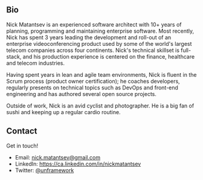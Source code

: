 ## Bio

Nick Matantsev is an experienced software architect with 10+ years of planning, programming and maintaining enterprise software. Most recently, Nick has spent 3 years leading the development and roll-out of an enterprise videoconferencing product used by some of the world's largest telecom companies across four continents. Nick's technical skillset is full-stack, and his production experience is centered on the finance, healthcare and telecom industries.

Having spent years in lean and agile team environments, Nick is fluent in the Scrum process (product owner certification); he coaches developers, regularly presents on technical topics such as DevOps and front-end engineering and has authored several open source projects.

Outside of work, Nick is an avid cyclist and photographer. He is a big fan of sushi and keeping up a regular cardio routine.

## Contact

Get in touch!

- Email: nick.matantsev@gmail.com
- LinkedIn: https://ca.linkedin.com/in/nickmatantsev
- Twitter: [@unframework](https://twitter.com/unframework)
